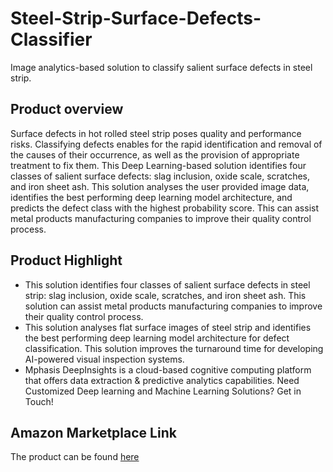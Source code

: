 # Steel-Strip-Surface-Defects-Classifier
Image analytics-based solution to classify salient surface defects in steel strip.

## Product overview
Surface defects in hot rolled steel strip poses quality and performance risks. Classifying defects enables for the rapid identification and removal of the causes of their occurrence, as well as the provision of appropriate treatment to fix them. This Deep Learning-based solution identifies four classes of salient surface defects: slag inclusion, oxide scale, scratches, and iron sheet ash. This solution analyses the user provided image data, identifies the best performing deep learning model architecture, and predicts the defect class with the highest probability score. This can assist metal products manufacturing companies to improve their quality control process.

## Product Highlight 
* This solution identifies four classes of salient surface defects in steel strip: slag inclusion, oxide scale, scratches, and iron sheet ash. This solution can assist metal products manufacturing companies to improve their quality control process.
* This solution analyses flat surface images of steel strip and identifies the best performing deep learning model architecture for defect classification. This solution improves the turnaround time for developing AI-powered visual inspection systems.
* Mphasis DeepInsights is a cloud-based cognitive computing platform that offers data extraction & predictive analytics capabilities. Need Customized Deep learning and Machine Learning Solutions? Get in Touch!

## Amazon Marketplace Link
The product can be found [here](https://aws.amazon.com/marketplace/pp/prodview-nntgc4fmee5sy?sr=0-1&ref_=beagle&applicationId=AWSMPContessa)
